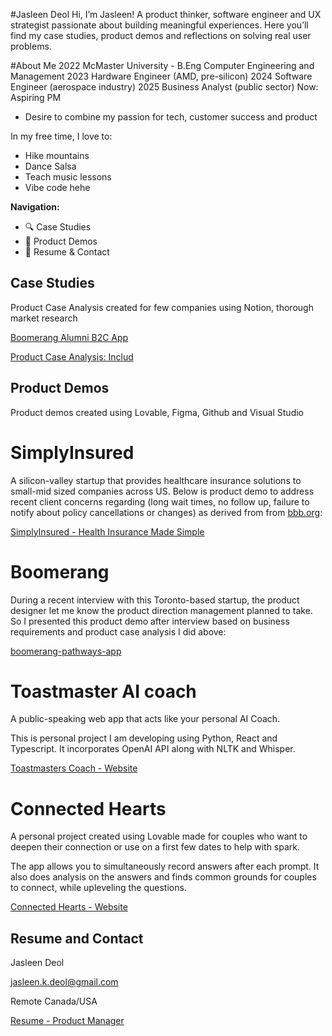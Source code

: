 #Jasleen Deol
Hi, I’m Jasleen! A product thinker, software engineer and UX strategist passionate about building meaningful experiences. Here you’ll find my case studies, product demos and reflections on solving real user problems.

#About Me
2022 McMaster University - B.Eng Computer Engineering and Management
2023 Hardware Engineer (AMD, pre-silicon)
2024 Software Engineer (aerospace industry)
2025 Business Analyst (public sector)
Now: Aspiring PM
  - Desire to combine my passion for tech, customer success and product

In my free time, I love to:
- Hike mountains
- Dance Salsa
- Teach music lessons
- Vibe code hehe

**Navigation:**

- 🔍 Case Studies
- 🎥 Product Demos
- 📄 Resume & Contact

## Case Studies

Product Case Analysis created for few companies using Notion, thorough market research 

[Boomerang Alumni B2C App](https://www.notion.so/Boomerang-Alumni-B2C-App-2658ec37e04480b794f2d4687b2aee1c?pvs=21) 

[Product Case Analysis: Includ](https://www.notion.so/Product-Case-Analysis-Includ-2418ec37e044801fb2a6e48673f1524f?pvs=21) 

## Product Demos

Product demos created using Lovable, Figma, Github and Visual Studio

# SimplyInsured

A silicon-valley startup that provides healthcare insurance solutions to small-mid sized companies across US. Below is product demo  to address recent client concerns regarding (long wait times, no follow up, failure to notify about policy cancellations or changes) as derived from from [bbb.org](http://bbb.org/):

[SimplyInsured - Health Insurance Made Simple](https://preview--simply-care-proto.lovable.app/)


# Boomerang

During a recent interview with this Toronto-based startup, the product designer let me know the product direction management planned to take. So I presented this product demo after interview based on business requirements and product case analysis I did above:

[boomerang-pathways-app](https://preview--boomerang-pathways-app.lovable.app/dashboard) 


# Toastmaster AI coach

A public-speaking web app that acts like your personal AI Coach.

This is personal project I am developing using Python, React and Typescript. It incorporates OpenAI API along with NLTK and Whisper.

[Toastmasters Coach - Website](https://www.figma.com/proto/as6PA96jKmy5fEWSjMm0zN/Toastmasters-Coach?node-id=1-2&t=MlNnxMR0nzXEOGul-1&starting-point-node-id=1%3A2)


# Connected Hearts

A personal project created using Lovable made for couples who want to deepen their connection or use on a first few dates to help with spark.

The app allows you to simultaneously record answers after each prompt. It also does analysis on the answers and finds common grounds for couples to connect, while upleveling the questions. 

[Connected Hearts - Website](https://preview--spark-conversations-ai-crafted.lovable.app/)

## Resume and Contact

Jasleen Deol

jasleen.k.deol@gmail.com

Remote Canada/USA

[Resume - Product Manager](https://drive.google.com/file/d/1xO9T15VgbYx07nGjktJ6G_VQoKMM6C30/view?usp=sharing)

